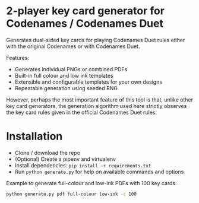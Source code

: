 # 2-player key card generator for Codenames / Codenames Duet

Generates dual-sided key cards for playing Codenames Duet rules either with the original Codenames or with Codenames Duet.

Features:

* Generates individual PNGs or combined PDFs
* Built-in full colour and low ink templates
* Extensible and configurable templates for your own designs
* Repeatable generation using seeded RNG

However, perhaps the most important feature of this tool is that, unlike other key card generators, the generation algorithm used here strictly observes the key card rules given in the official Codenames Duet rules.

# Installation

* Clone / download the repo
* (Optional) Create a pipenv and virtualenv
* Install dependencies: `pip install -r requirements.txt`
* Run `python generate.py` for help on available commands and options

Example to generate full-colour and low-ink PDFs with 100 key cards:

```zsh
python generate.py pdf full-colour low-ink -c 100
```
